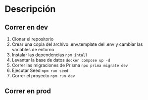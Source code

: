 # Descripción


## Correr en dev

1. Clonar el repositorio
2. Crear una copia del archivo .env.template del .env y cambiar las variables de entorno
3. Instalar las dependencias ```npm intall```
4. Levantar la base de datos ```docker compose up -d```
5. Correr las migraciones de Prisma ```npx prima migrate dev```
6. Ejecutar Seed ```npm run seed```
7. Correr el proyecto ```npm run dev```


## Correr en prod
